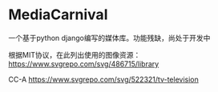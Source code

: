 # MediaCarnival
一个基于python django编写的媒体库。功能残缺，尚处于开发中

根据MIT协议，在此列出使用的图像资源：
https://www.svgrepo.com/svg/486715/library

CC-A
https://www.svgrepo.com/svg/522321/tv-television